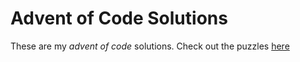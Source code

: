 Advent of Code Solutions
========================

These are my *advent of code* solutions. Check out the puzzles [here](https://adventofcode.com/)
